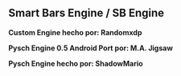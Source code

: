 ## Smart Bars Engine / SB Engine
**Custom Engine hecho por: Randomxdp**

**Pysch Engine 0.5 Android Port por: M.A. Jigsaw**

**Pysch Engine hecho por: ShadowMario**
